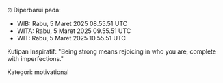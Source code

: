 ⏰ Diperbarui pada:
- WIB: Rabu, 5 Maret 2025 08.55.51 UTC
- WITA: Rabu, 5 Maret 2025 09.55.51 UTC
- WIT: Rabu, 5 Maret 2025 10.55.51 UTC

Kutipan Inspiratif:
"Being strong means rejoicing in who you are, complete with imperfections."


Kategori: motivational

